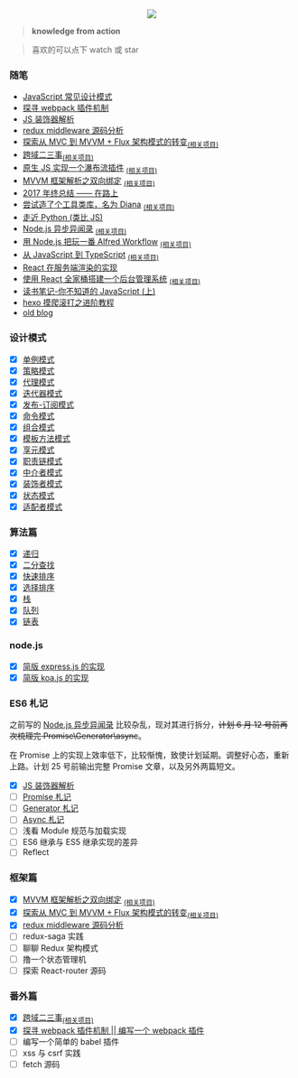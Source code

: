 <div align="center">
  <img src="http://oqhtscus0.bkt.clouddn.com/2e172dced41f13fc3e9a4a481bb012d4.jpg-200">
</div>

> **knowledge from action**

> 喜欢的可以点下 watch 或 star

### 随笔

* [JavaScript 常见设计模式](https://github.com/MuYunyun/blog/issues/20)
* [探寻 webpack 插件机制](https://github.com/MuYunyun/blog/issues/19)
* [JS 装饰器解析](https://github.com/MuYunyun/blog/issues/17)
* [redux middleware 源码分析](https://github.com/MuYunyun/blog/issues/15)
* [探索从 MVC 到 MVVM + Flux 架构模式的转变](https://github.com/MuYunyun/blog/issues/14)<sub>[(相关项目)](https://github.com/MuYunyun/stateManage)
* [跨域二三事](https://github.com/MuYunyun/fe_cloud/issues/13)<sub>[(相关项目)](https://github.com/MuYunyun/cross-domain)
* [原生 JS 实现一个瀑布流插件](https://github.com/MuYunyun/fe_cloud/issues/12) <sub>[(相关项目)](https://github.com/MuYunyun/waterfall)
* [MVVM 框架解析之双向绑定](https://github.com/MuYunyun/fe_cloud/issues/11) <sub>[(相关项目)](https://github.com/MuYunyun/mvvm)
* [2017 年终总结 —— 在路上](https://github.com/MuYunyun/fe_cloud/issues/10)
* [尝试造了个工具类库，名为 Diana](https://github.com/MuYunyun/blog/issues/9) <sub>[(相关项目)](https://github.com/MuYunyun/diana)
* [走近 Python (类比 JS)](https://github.com/MuYunyun/blog/issues/8)
* [Node.js 异步异闻录](https://github.com/MuYunyun/blog/issues/7)
<sub>[(相关项目)](https://github.com/MuYunyun/demos-of-node.js)
* [用 Node.js 把玩一番 Alfred Workflow](https://github.com/MuYunyun/blog/issues/6) <sub>[(相关项目)](https://github.com/MuYunyun/commonSearch)
* [从 JavaScript 到 TypeScript](https://github.com/MuYunyun/blog/issues/5)
<sub>[(相关项目)](https://github.com/MuYunyun/TypeScript)
* [React 在服务端渲染的实现](https://github.com/MuYunyun/blog/issues/4)
* [使用 React 全家桶搭建一个后台管理系统](https://github.com/MuYunyun/blog/issues/3)
<sub>[(相关项目)](https://github.com/MuYunyun/reactSPA)
* [读书笔记-你不知道的 JavaScript (上)](https://github.com/MuYunyun/blog/issues/2)
* [hexo 摸爬滚打之进阶教程](https://github.com/MuYunyun/blog/issues/1)
* [old blog](http://www.cnblogs.com/MuYunyun/)

### 设计模式

- [x] [单例模式](https://github.com/MuYunyun/blog/blob/master/BasicSkill/设计模式/单例模式.md)
- [x] [策略模式](https://github.com/MuYunyun/blog/blob/master/BasicSkill/设计模式/策略模式.md)
- [x] [代理模式](https://github.com/MuYunyun/blog/blob/master/BasicSkill/设计模式/代理模式.md)
- [x] [迭代器模式](https://github.com/MuYunyun/blog/blob/master/BasicSkill/设计模式/迭代器模式.md)
- [x] [发布-订阅模式](https://github.com/MuYunyun/blog/blob/master/BasicSkill/设计模式/发布订阅模式.md)
- [x] [命令模式](https://github.com/MuYunyun/blog/blob/master/BasicSkill/设计模式/命令模式.md)
- [x] [组合模式](https://github.com/MuYunyun/blog/blob/master/BasicSkill/设计模式/组合模式.md)
- [x] [模板方法模式](https://github.com/MuYunyun/blog/blob/master/BasicSkill/设计模式/模板方法模式.md)
- [x] [享元模式](https://github.com/MuYunyun/blog/blob/master/BasicSkill/设计模式/享元模式.md)
- [x] [职责链模式](https://github.com/MuYunyun/blog/blob/master/BasicSkill/设计模式/职责链模式.md)
- [x] [中介者模式](https://github.com/MuYunyun/blog/blob/master/BasicSkill/设计模式/中介者模式.md)
- [x] [装饰者模式](https://github.com/MuYunyun/blog/blob/master/BasicSkill/设计模式/装饰者模式.md)
- [x] [状态模式](https://github.com/MuYunyun/blog/blob/master/BasicSkill/设计模式/状态模式.md)
- [x] [适配者模式](https://github.com/MuYunyun/blog/blob/master/BasicSkill/设计模式/适配者模式.md)

### 算法篇

- [x] [递归](https://github.com/MuYunyun/blog/blob/master/LeetCode/%E6%96%90%E6%B3%A2%E9%82%A3%E5%A5%91%E6%95%B0%E5%88%97%E4%BC%98%E5%8C%96.md)
- [x] [二分查找](https://github.com/MuYunyun/blog/blob/master/LeetCode/%E4%BA%8C%E5%88%86%E6%9F%A5%E6%89%BE.md)
- [x] [快速排序](https://github.com/MuYunyun/blog/blob/master/LeetCode/%E5%BF%AB%E9%80%9F%E6%8E%92%E5%BA%8F.md)
- [x] [选择排序](https://github.com/MuYunyun/blog/blob/master/LeetCode/选择排序.md)
- [x] [栈](https://github.com/MuYunyun/blog/blob/master/LeetCode/栈.md)
- [x] [队列](https://github.com/MuYunyun/blog/blob/master/LeetCode/队列.md)
- [x] [链表](https://github.com/MuYunyun/blog/blob/master/LeetCode/队列.md)

### node.js

- [x] [简版 express.js 的实现](https://github.com/MuYunyun/blog/blob/master/BasicSkill/node/%E7%AE%80%E7%89%88%20express.js%20%E7%9A%84%E5%AE%9E%E7%8E%B0.md)
- [x] [简版 koa.js 的实现](https://github.com/MuYunyun/blog/blob/master/BasicSkill/node/%E7%AE%80%E7%89%88%20koa%20%E7%9A%84%E5%AE%9E%E7%8E%B0.md)

### ES6 札记

之前写的 [Node.js 异步异闻录](https://github.com/MuYunyun/blog/issues/7) 比较杂乱，现对其进行拆分，~~计划 6 月 12 号前再次梳理完 Promise\Generator\async~~。

在 Promise 上的实现上效率低下，比较惭愧，致使计划延期。调整好心态，重新上路。计划 25 号前输出完整 Promise 文章，以及另外两篇短文。

- [x] [JS 装饰器解析](https://github.com/MuYunyun/blog/issues/17)
- [ ] [Promise 札记](https://github.com/MuYunyun/blog/blob/master/BasicSkill/readES6/Promise札记.md)
- [ ] [Generator 札记](https://github.com/MuYunyun/blog/blob/master/BasicSkill/readES6/Generator札记.md)
- [ ] [Async 札记](https://github.com/MuYunyun/blog/blob/master/BasicSkill/readES6/Async札记.md)
- [ ] 浅看 Module 规范与加载实现
- [ ] ES6 继承与 ES5 继承实现的差异
- [ ] Reflect

### 框架篇

- [x] [MVVM 框架解析之双向绑定](https://github.com/MuYunyun/fe_cloud/issues/11) <sub>[(相关项目)](https://github.com/MuYunyun/mvvm)
- [x] [探索从 MVC 到 MVVM + Flux 架构模式的转变](https://github.com/MuYunyun/blog/issues/14)<sub>[(相关项目)](https://github.com/MuYunyun/stateManage)
- [x] [redux middleware 源码分析](https://github.com/MuYunyun/blog/issues/15)
- [ ] redux-saga 实践
- [ ] 聊聊 Redux 架构模式
- [ ] 撸一个状态管理机
- [ ] 探索 React-router 源码

### 番外篇

- [x] [跨域二三事](https://github.com/MuYunyun/fe_cloud/issues/13)<sub>[(相关项目)](https://github.com/MuYunyun/cross-domain)
- [x] [探寻 webpack 插件机制 || 编写一个 webpack 插件](https://github.com/MuYunyun/blog/issues/19)
- [ ] 编写一个简单的 babel 插件
- [ ] xss 与 csrf 实践
- [ ] fetch 源码